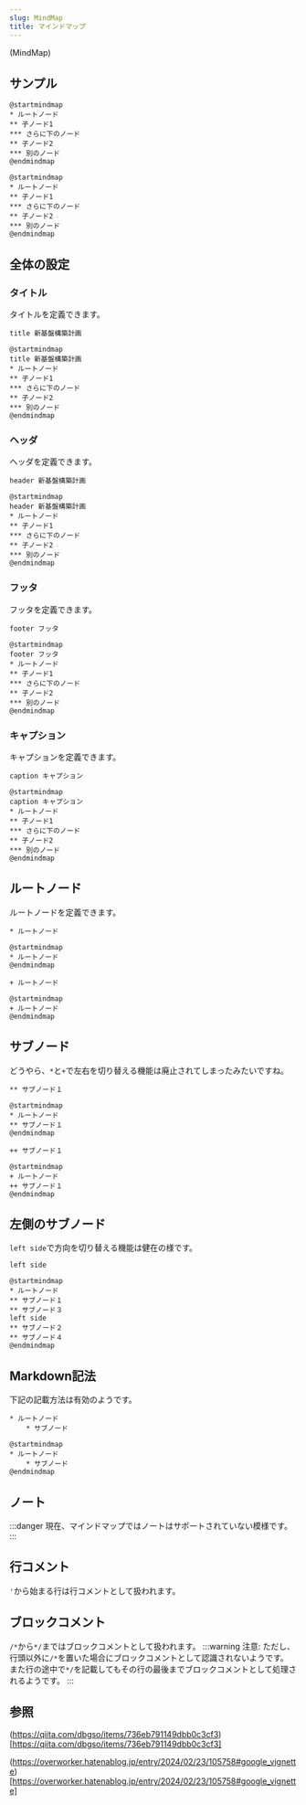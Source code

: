 ```yaml
---
slug: MindMap
title: マインドマップ
---
```


(MindMap)

## サンプル

```
@startmindmap
* ルートノード
** 子ノード1
*** さらに下のノード
** 子ノード2
*** 別のノード
@endmindmap
```

```pumld
@startmindmap
* ルートノード
** 子ノード1
*** さらに下のノード
** 子ノード2
*** 別のノード
@endmindmap
```

## 全体の設定

### タイトル

タイトルを定義できます。

```
title 新基盤構築計画
```

```pumld
@startmindmap
title 新基盤構築計画
* ルートノード
** 子ノード1
*** さらに下のノード
** 子ノード2
*** 別のノード
@endmindmap
```

### ヘッダ

ヘッダを定義できます。

```
header 新基盤構築計画
```

```pumld
@startmindmap
header 新基盤構築計画
* ルートノード
** 子ノード1
*** さらに下のノード
** 子ノード2
*** 別のノード
@endmindmap
```

### フッタ

フッタを定義できます。

```
footer フッタ
```

```pumld
@startmindmap
footer フッタ
* ルートノード
** 子ノード1
*** さらに下のノード
** 子ノード2
*** 別のノード
@endmindmap
```

### キャプション

キャプションを定義できます。

```
caption キャプション
```

```pumld
@startmindmap
caption キャプション
* ルートノード
** 子ノード1
*** さらに下のノード
** 子ノード2
*** 別のノード
@endmindmap
```

## ルートノード

ルートノードを定義できます。

```
* ルートノード
```

```pumld
@startmindmap
* ルートノード
@endmindmap
```

```
+ ルートノード
```

```pumld
@startmindmap
+ ルートノード
@endmindmap
```

## サブノード

どうやら、`*`と`+`で左右を切り替える機能は廃止されてしまったみたいですね。

```
** サブノード１
```

```pumld
@startmindmap
* ルートノード
** サブノード１
@endmindmap
```

```
++ サブノード１
```

```pumld
@startmindmap
+ ルートノード
++ サブノード１
@endmindmap
```

## 左側のサブノード

`left side`で方向を切り替える機能は健在の様です。

```
left side
```

```pumld
@startmindmap
* ルートノード
** サブノード１
** サブノード３
left side
** サブノード２
** サブノード４
@endmindmap
```

## Markdown記法

下記の記載方法は有効のようです。

```
* ルートノード
    * サブノード
```

```pumld
@startmindmap
* ルートノード
    * サブノード
@endmindmap
```

## ノート

:::danger
現在、マインドマップではノートはサポートされていない模様です。
:::

## 行コメント

`'`から始まる行は行コメントとして扱われます。

## ブロックコメント

`/*`から`*/`まではブロックコメントとして扱われます。
:::warning
注意: ただし、行頭以外に`/*`を置いた場合にブロックコメントとして認識されないようです。<br />
また行の途中で`*/`を記載してもその行の最後までブロックコメントとして処理されるようです。
:::

## 参照

(https://qiita.com/dbgso/items/736eb791149dbb0c3cf3)[https://qiita.com/dbgso/items/736eb791149dbb0c3cf3]

(https://overworker.hatenablog.jp/entry/2024/02/23/105758#google_vignette)[https://overworker.hatenablog.jp/entry/2024/02/23/105758#google_vignette]
